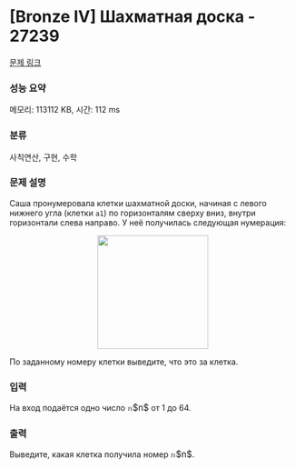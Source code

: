 # [Bronze IV] Шахматная доска - 27239 

[문제 링크](https://www.acmicpc.net/problem/27239) 

### 성능 요약

메모리: 113112 KB, 시간: 112 ms

### 분류

사칙연산, 구현, 수학

### 문제 설명

<p>Саша пронумеровала клетки шахматной доски, начиная с левого нижнего угла (клетки <code>a1</code>) по горизонталям сверху вниз, внутри горизонтали слева направо. У неё получилась следующая нумерация:</p>

<p style="text-align: center;"><img alt="" src="https://upload.acmicpc.net/84dc8586-5c6c-49c0-9531-dea795105d15/-/preview/" style="width: 195px; height: 200px;"></p>

<p>По заданному номеру клетки выведите, что это за клетка.</p>

### 입력 

 <p>На вход подаётся одно число <mjx-container class="MathJax" jax="CHTML" style="font-size: 109%; position: relative;"><mjx-math class="MJX-TEX" aria-hidden="true"><mjx-mi class="mjx-i"><mjx-c class="mjx-c1D45B TEX-I"></mjx-c></mjx-mi></mjx-math><mjx-assistive-mml unselectable="on" display="inline"><math xmlns="http://www.w3.org/1998/Math/MathML"><mi>n</mi></math></mjx-assistive-mml><span aria-hidden="true" class="no-mathjax mjx-copytext">$n$</span></mjx-container> от 1 до 64.</p>

### 출력 

 <p>Выведите, какая клетка получила номер <mjx-container class="MathJax" jax="CHTML" style="font-size: 109%; position: relative;"><mjx-math class="MJX-TEX" aria-hidden="true"><mjx-mi class="mjx-i"><mjx-c class="mjx-c1D45B TEX-I"></mjx-c></mjx-mi></mjx-math><mjx-assistive-mml unselectable="on" display="inline"><math xmlns="http://www.w3.org/1998/Math/MathML"><mi>n</mi></math></mjx-assistive-mml><span aria-hidden="true" class="no-mathjax mjx-copytext">$n$</span></mjx-container>.</p>

